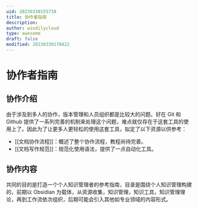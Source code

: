 ```yaml
---
uid: 20230330155738
title: 协作者指南
description: 
author: windilycloud
type: awesome
draft: false
modified: 20230330170422
---
```


# 协作者指南

## 协作介绍

由于涉及到多人的协作，版本管理和人员组织都是比较大的问题。好在 Git 和 Github 提供了一系列完善的机制来处理这个问题，难点就仅存在于这套工具的使用上了。因此为了让更多人更轻松的使用这套工具，拟定了以下资源以供参考：

- [[文档协作流程]]：概述了整个协作流程，教程尚待完善。
- [[文档写作规范]]：规范化使用语法，提供了一点自动化工具。

## 协作内容

共同的目的是打造一个个人知识管理者的参考指南，目录是围绕个人知识管理构建的，前期以 Obsidian 为载体，从资源收集，知识管理，知识工具，知识管理理论，再到工作流依次组织，后期可能会引入其他如专业领域的内容形式。